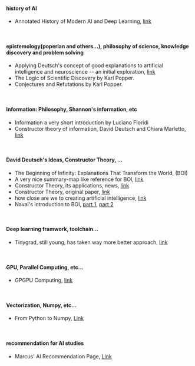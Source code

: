 #### history of AI
- Annotated History of Modern AI and Deep Learning, [link](https://arxiv.org/abs/2212.11279)
<br/>

#### epistemology(poperian and others...), philosophy of science, knowledge discovery and problem solving
- Applying Deutsch's concept of good explanations to artificial intelligence and neuroscience -- an initial exploration, [link](https://arxiv.org/abs/2012.09318)
- The Logic of Scientific Discovery by Karl Popper.
- Conjectures and Refutations by Karl Popper.
<br/>

#### Information: Philosophy, Shannon's information, etc
- Information a very short introduction by Luciano Floridi
- Constructor theory of information, David Deutsch and Chiara Marletto, [link](https://royalsocietypublishing.org/doi/pdf/10.1098/rspa.2014.0540)  
<br/>

#### David Deutsch's Ideas, Constructor Theory, ...
- The Beginning of Infinity: Explanations That Transform the World, (BOI)
- A very nice summary-map like reference for BOI, [link](https://ceramic-sf.github.io/2023/10/24/quick-boi.html)
- Constructor Theory, its applications, news, [link](https://www.constructortheory.org/)
- Constructor Theory, original paper, [link](https://arxiv.org/abs/1210.7439)  
- how close are we to creating artificial intelligence, [link](https://aeon.co/essays/how-close-are-we-to-creating-artificial-intelligence)
- Naval's introduction to BOI, [part 1](https://nav.al/infinity), [part 2](https://nav.al/infinity-2)
<br/>

#### Deep learning framwork, toolchain...
- Tinygrad, still young, has taken way more better approach, [link](https://github.com/tinygrad/tinygrad)
<br/>

#### GPU, Parallel Computing, etc...
- GPGPU Computing, [link](https://arxiv.org/abs/1408.6923)
<br/>

#### Vectorization, Numpy, etc...
- From Python to Numpy, [Link](https://www.labri.fr/perso/nrougier/from-python-to-numpy/)<br/>
<br/>

#### recommendation for AI studies  
- Marcus' AI Recommendation Page, [Link](http://www.hutter1.net/ai/introref.htm)
<br/>
